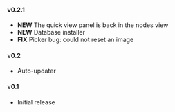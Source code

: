 #### v0.2.1

 - **NEW** The quick view panel is back in the nodes view
 - **NEW** Database installer
 - **FIX** Picker bug: could not reset an image



#### v0.2

 - Auto-updater



#### v0.1

 - Initial release